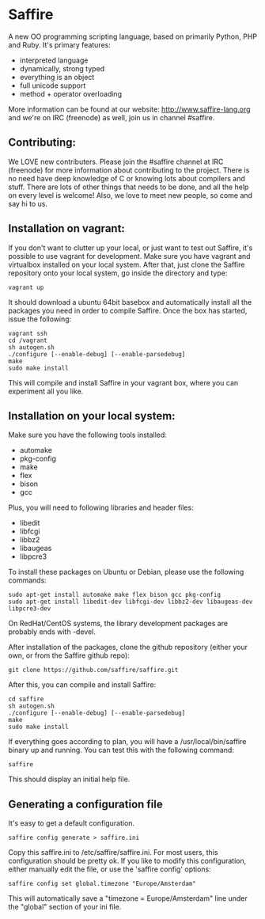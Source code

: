 Saffire
=======
A new OO programming scripting language, based on primarily Python, PHP and Ruby. It's primary features:

- interpreted language
- dynamically, strong typed
- everything is an object
- full unicode support
- method + operator overloading

More information can be found at our website: http://www.saffire-lang.org and we're on IRC (freenode) as well, join us
in channel \#saffire.


Contributing:
-------------
We LOVE new contributers. Please join the \#saffire channel at IRC (freenode) for more information about contributing
to the project. There is no need have deep knowledge of C or knowing lots about compilers and stuff. There are lots of
other things that needs to be done, and all the help on every level is welcome! Also, we love to meet new people, so
come and say hi to us.


Installation on vagrant:
------------------------
If you don't want to clutter up your local, or just want to test out Saffire, it's possible to use vagrant for
development. Make sure you have vagrant and virtualbox installed on your local system. After that, just clone the
Saffire repository onto your local system, go inside the directory and type:

    vagrant up

It should download a ubuntu 64bit basebox and automatically install all the packages you need in order to compile
Saffire. Once the box has started, issue the following:

    vagrant ssh
    cd /vagrant
    sh autogen.sh
    ./configure [--enable-debug] [--enable-parsedebug]
    make
    sudo make install

This will compile and install Saffire in your vagrant box, where you can experiment all you like.


Installation on your local system:
----------------------------------
Make sure you have the following tools installed:
- automake
- pkg-config
- make
- flex
- bison
- gcc

Plus, you will need to following libraries and header files:
- libedit
- libfcgi
- libbz2
- libaugeas
- libpcre3

To install these packages on Ubuntu or Debian, please use the following commands:

    sudo apt-get install automake make flex bison gcc pkg-config
    sudo apt-get install libedit-dev libfcgi-dev libbz2-dev libaugeas-dev libpcre3-dev

On RedHat/CentOS systems, the library development packages are probably ends with -devel.

After installation of the packages, clone the github repository (either your own, or from the Saffire github repo):
    
    git clone https://github.com/saffire/saffire.git

After this, you can compile and install Saffire:

    cd saffire
    sh autogen.sh
    ./configure [--enable-debug] [--enable-parsedebug]
    make
    sudo make install

If everything goes according to plan, you will have a /usr/local/bin/saffire binary up and running. You can test this
with the following command:

    saffire

This should display an initial help file.


Generating a configuration file
-------------------------------
It's easy to get a default configuration.

    saffire config generate > saffire.ini

Copy this saffire.ini to /etc/saffire/saffire.ini. For most users, this configuration should be pretty ok. If you like
to modify this configuration, either manually edit the file, or use the 'saffire config' options:

    saffire config set global.timezone "Europe/Amsterdam"

This will automatically save a "timezone = Europe/Amsterdam" line under the "global" section of your ini file.